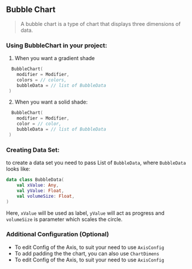 ## Bubble Chart

> A bubble chart is a type of chart that displays three dimensions of data.

### Using BubbleChart in your project:

1. When you want a gradient shade

```kotlin
  BubbleChart(
    modifier = Modifier,
    colors = // colors,
    bubbleData = // list of BubbleData
 )
```

2. When you want a solid shade:

```kotlin
  BubbleChart(
    modifier = Modifier,
    color = // color,
    bubbleData = // list of BubbleData
 )
```

### Creating Data Set:

to create a data set you need to pass List of `BubbleData`, where `BubbleData` looks like:

```kotlin
data class BubbleData(
    val xValue: Any,
    val yValue: Float,
    val volumeSize: Float,
)
```
Here, `xValue` will be used as label, `yValue` will act as progress and `volumeSize` is parameter which scales the circle.

### Additional Configuration (Optional)
- To edit Config of the Axis, to suit your need to use `AxisConfig`
- To add padding the the chart, you can also use `ChartDimens`
- To edit Config of the Axis, to suit your need to use `AxisConfig`
